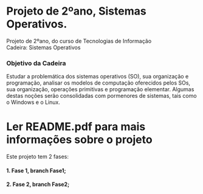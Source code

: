 # Projeto de 2ºano, Sistemas Operativos.
Projeto de 2ºano, do curso de Tecnologias de Informação <br>
Cadeira: Sistemas Operativos

### Objetivo da Cadeira
Estudar a problemática dos sistemas operativos (SO), sua organização e programação, analisar os modelos de computação oferecidos pelos SOs, sua organização, operações primitivas e programação elementar. Algumas destas noções serão consolidadas com pormenores de sistemas, tais como o Windows e o Linux.

# Ler README.pdf para mais informações sobre o projeto
Este projeto tem 2 fases: <br>
#### 1. Fase 1, branch Fase1; <br>
#### 2. Fase 2, branch Fase2;
